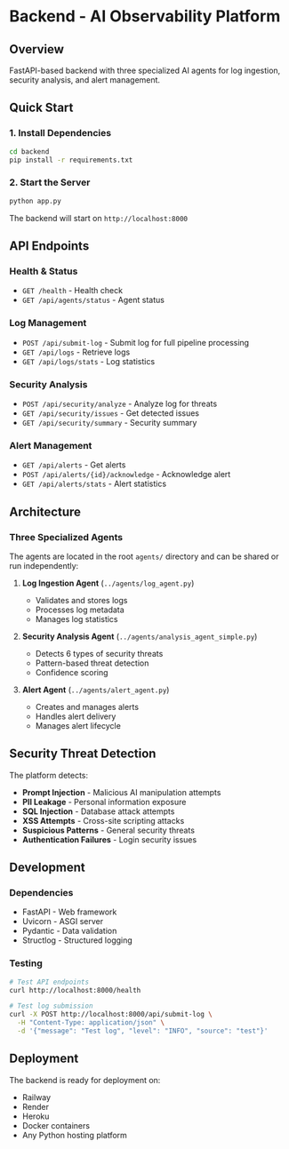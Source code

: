 # Backend - AI Observability Platform

## Overview
FastAPI-based backend with three specialized AI agents for log ingestion, security analysis, and alert management.

## Quick Start

### 1. Install Dependencies
```bash
cd backend
pip install -r requirements.txt
```

### 2. Start the Server
```bash
python app.py
```

The backend will start on `http://localhost:8000`

## API Endpoints

### Health & Status
- `GET /health` - Health check
- `GET /api/agents/status` - Agent status

### Log Management
- `POST /api/submit-log` - Submit log for full pipeline processing
- `GET /api/logs` - Retrieve logs
- `GET /api/logs/stats` - Log statistics

### Security Analysis
- `POST /api/security/analyze` - Analyze log for threats
- `GET /api/security/issues` - Get detected issues
- `GET /api/security/summary` - Security summary

### Alert Management
- `GET /api/alerts` - Get alerts
- `POST /api/alerts/{id}/acknowledge` - Acknowledge alert
- `GET /api/alerts/stats` - Alert statistics

## Architecture

### Three Specialized Agents

The agents are located in the root `agents/` directory and can be shared or run independently:

1. **Log Ingestion Agent** (`../agents/log_agent.py`)
   - Validates and stores logs
   - Processes log metadata
   - Manages log statistics

2. **Security Analysis Agent** (`../agents/analysis_agent_simple.py`)
   - Detects 6 types of security threats
   - Pattern-based threat detection
   - Confidence scoring

3. **Alert Agent** (`../agents/alert_agent.py`)
   - Creates and manages alerts
   - Handles alert delivery
   - Manages alert lifecycle

## Security Threat Detection

The platform detects:
- **Prompt Injection** - Malicious AI manipulation attempts
- **PII Leakage** - Personal information exposure
- **SQL Injection** - Database attack attempts
- **XSS Attempts** - Cross-site scripting attacks
- **Suspicious Patterns** - General security threats
- **Authentication Failures** - Login security issues

## Development

### Dependencies
- FastAPI - Web framework
- Uvicorn - ASGI server
- Pydantic - Data validation
- Structlog - Structured logging

### Testing
```bash
# Test API endpoints
curl http://localhost:8000/health

# Test log submission
curl -X POST http://localhost:8000/api/submit-log \
  -H "Content-Type: application/json" \
  -d '{"message": "Test log", "level": "INFO", "source": "test"}'
```

## Deployment

The backend is ready for deployment on:
- Railway
- Render
- Heroku
- Docker containers
- Any Python hosting platform